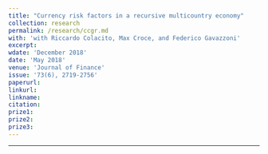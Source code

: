 ```yaml
---
title: "Currency risk factors in a recursive multicountry economy"
collection: research
permalink: /research/ccgr.md
with: 'with Riccardo Colacito, Max Croce, and Federico Gavazzoni'
excerpt: 
wdate: 'December 2018'
date: 'May 2018'
venue: 'Journal of Finance'
issue: '73(6), 2719-2756'
paperurl:
linkurl:
linkname:
citation: 
prize1: 
prize2: 
prize3: 
---
```


---
